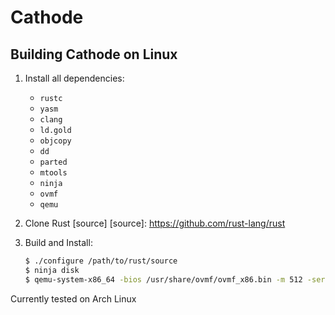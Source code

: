 # Cathode

## Building Cathode on Linux

1. Install all dependencies:
	* `rustc`
	* `yasm`
	* `clang`
	* `ld.gold`
	* `objcopy`
	* `dd`
	* `parted`
	* `mtools`
	* `ninja`
	* `ovmf`
	* `qemu`

2. Clone Rust [source]
[source]: https://github.com/rust-lang/rust

3. Build and Install:
	```sh
	$ ./configure /path/to/rust/source
	$ ninja disk
	$ qemu-system-x86_64 -bios /usr/share/ovmf/ovmf_x86.bin -m 512 -serial stdio disk.img
	```

Currently tested on Arch Linux
